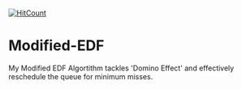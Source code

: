 </br>

[![HitCount](http://hits.dwyl.io/D-E-F-E-A-T/Modified-EDF.svg)](http://hits.dwyl.io/D-E-F-E-A-T/Modified-EDF)

# Modified-EDF
My Modified EDF Algortithm tackles 'Domino Effect' and effectively reschedule the queue for minimum misses.
